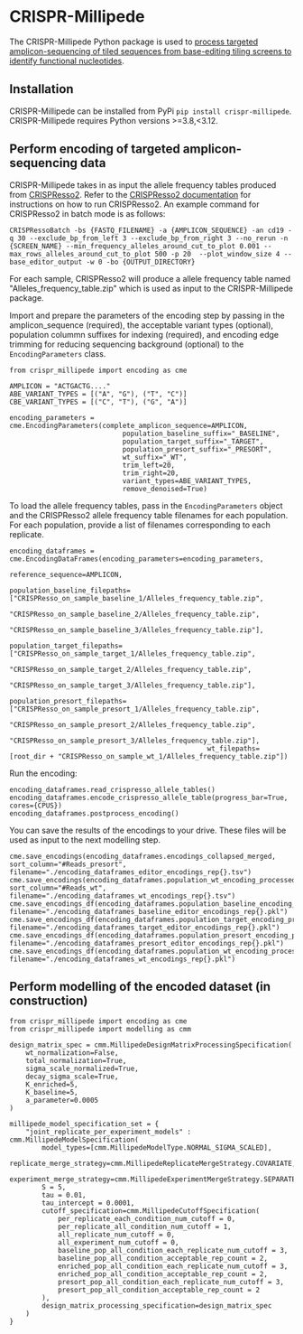 # CRISPR-Millipede

The CRISPR-Millipede Python package is used to <ins> process targeted amplicon-sequencing of tiled sequences from base-editing tiling screens to identify functional nucleotides</ins>. 

## Installation
CRISPR-Millipede can be installed from PyPi `pip install crispr-millipede`. CRISPR-Millipede requires Python versions >=3.8,<3.12.

## Perform encoding of targeted amplicon-sequencing data
CRISPR-Millipede takes in as input the allele frequency tables produced from [CRISPResso2](https://github.com/pinellolab/CRISPResso2). Refer to the [CRISPResso2 documentation](https://github.com/pinellolab/CRISPResso2) for instructions on how to run CRISPResso2. An example command for CRISPResso2 in batch mode is as follows:

```
CRISPRessoBatch -bs {FASTQ_FILENAME} -a {AMPLICON_SEQUENCE} -an cd19 -q 30 --exclude_bp_from_left 3 --exclude_bp_from_right 3 --no_rerun -n {SCREEN_NAME} --min_frequency_alleles_around_cut_to_plot 0.001 --max_rows_alleles_around_cut_to_plot 500 -p 20  --plot_window_size 4 --base_editor_output -w 0 -bo {OUTPUT_DIRECTORY}
```

For each sample, CRISPResso2 will produce a allele frequency table named "Alleles_frequency_table.zip" which is used as input to the CRISPR-Millipede package.

Import and prepare the parameters of the encoding step by passing in the amplicon_sequence (required), the acceptable variant types (optional), population colummn suffixes for indexing (required), and encoding edge trimming for reducing sequencing background (optional) to the `EncodingParameters` class.

```
from crispr_millipede import encoding as cme

AMPLICON = "ACTGACTG...."
ABE_VARIANT_TYPES = [("A", "G"), ("T", "C")]
CBE_VARIANT_TYPES = [("C", "T"), ("G", "A")]

encoding_parameters = cme.EncodingParameters(complete_amplicon_sequence=AMPLICON,
                            population_baseline_suffix="_BASELINE",
                            population_target_suffix="_TARGET",
                            population_presort_suffix="_PRESORT",
                            wt_suffix="_WT",
                            trim_left=20,
                            trim_right=20,
                            variant_types=ABE_VARIANT_TYPES,
                            remove_denoised=True)
```

To load the allele frequency tables, pass in the `EncodingParameters` object and the CRISPResso2 allele frequency table filenames for each population. For each population, provide a list of filenames corresponding to each replicate.

```
encoding_dataframes = cme.EncodingDataFrames(encoding_parameters=encoding_parameters,
                                                 reference_sequence=AMPLICON,
                                                 population_baseline_filepaths=["CRISPResso_on_sample_baseline_1/Alleles_frequency_table.zip", 
                                                                                "CRISPResso_on_sample_baseline_2/Alleles_frequency_table.zip", 
                                                                                "CRISPResso_on_sample_baseline_3/Alleles_frequency_table.zip"],
                                                 population_target_filepaths=["CRISPResso_on_sample_target_1/Alleles_frequency_table.zip", 
                                                                              "CRISPResso_on_sample_target_2/Alleles_frequency_table.zip", 
                                                                              "CRISPResso_on_sample_target_3/Alleles_frequency_table.zip"],
                                                 population_presort_filepaths=["CRISPResso_on_sample_presort_1/Alleles_frequency_table.zip", 
                                                                               "CRISPResso_on_sample_presort_2/Alleles_frequency_table.zip", 
                                                                               "CRISPResso_on_sample_presort_3/Alleles_frequency_table.zip"],
                                                 wt_filepaths=[root_dir + "CRISPResso_on_sample_wt_1/Alleles_frequency_table.zip"])
```

Run the encoding:
```
encoding_dataframes.read_crispresso_allele_tables()
encoding_dataframes.encode_crispresso_allele_table(progress_bar=True, cores={CPUS})
encoding_dataframes.postprocess_encoding()
```

You can save the results of the encodings to your drive. These files will be used as input to the next modelling step.
```
cme.save_encodings(encoding_dataframes.encodings_collapsed_merged, sort_column="#Reads_presort", filename="./encoding_dataframes_editor_encodings_rep{}.tsv")
cme.save_encodings(encoding_dataframes.population_wt_encoding_processed, sort_column="#Reads_wt", filename="./encoding_dataframes_wt_encodings_rep{}.tsv")
cme.save_encodings_df(encoding_dataframes.population_baseline_encoding_processed, filename="./encoding_dataframes_baseline_editor_encodings_rep{}.pkl")
cme.save_encodings_df(encoding_dataframes.population_target_encoding_processed, filename="./encoding_dataframes_target_editor_encodings_rep{}.pkl")
cme.save_encodings_df(encoding_dataframes.population_presort_encoding_processed, filename="./encoding_dataframes_presort_editor_encodings_rep{}.pkl")
cme.save_encodings_df(encoding_dataframes.population_wt_encoding_processed, filename="./encoding_dataframes_wt_encodings_rep{}.pkl")
```

## Perform modelling of the encoded dataset (in construction)

```
from crispr_millipede import encoding as cme
from crispr_millipede import modelling as cmm

design_matrix_spec = cmm.MillipedeDesignMatrixProcessingSpecification(
    wt_normalization=False,
    total_normalization=True,
    sigma_scale_normalized=True,
    decay_sigma_scale=True,
    K_enriched=5,
    K_baseline=5,
    a_parameter=0.0005
)

millipede_model_specification_set = {
    "joint_replicate_per_experiment_models" : cmm.MillipedeModelSpecification(
        model_types=[cmm.MillipedeModelType.NORMAL_SIGMA_SCALED],
        replicate_merge_strategy=cmm.MillipedeReplicateMergeStrategy.COVARIATE,
        experiment_merge_strategy=cmm.MillipedeExperimentMergeStrategy.SEPARATE,
        S = 5,
        tau = 0.01,
        tau_intercept = 0.0001,
        cutoff_specification=cmm.MillipedeCutoffSpecification(
            per_replicate_each_condition_num_cutoff = 0, 
            per_replicate_all_condition_num_cutoff = 1, 
            all_replicate_num_cutoff = 0, 
            all_experiment_num_cutoff = 0,
            baseline_pop_all_condition_each_replicate_num_cutoff = 3,
            baseline_pop_all_condition_acceptable_rep_count = 2,
            enriched_pop_all_condition_each_replicate_num_cutoff = 3,
            enriched_pop_all_condition_acceptable_rep_count = 2,
            presort_pop_all_condition_each_replicate_num_cutoff = 3,
            presort_pop_all_condition_acceptable_rep_count = 2
        ),
        design_matrix_processing_specification=design_matrix_spec
    )
}
```
